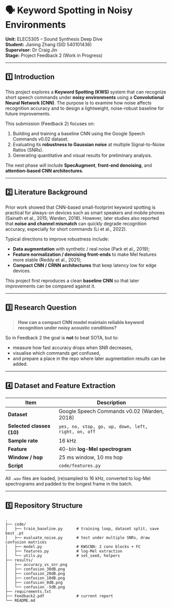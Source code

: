 # 🗣️ Keyword Spotting in Noisy Environments

**Unit:** ELEC5305 – Sound Synthesis Deep Dive  
**Student:** Jianing Zhang (SID 540101436)  
**Supervisor:** Dr Craig Jin  
**Stage:** Project Feedback 2 (Work in Progress)

---

## 1️⃣ Introduction

This project explores a **Keyword Spotting (KWS)** system that can recognize short speech commands under **noisy environments** using a **Convolutional Neural Network (CNN)**. The purpose is to examine how noise affects recognition accuracy and to design a lightweight, noise-robust baseline for future improvements.

This submission (Feedback 2) focuses on:

1. Building and training a baseline CNN using the Google Speech Commands v0.02 dataset.  
2. Evaluating its **robustness to Gaussian noise** at multiple Signal-to-Noise Ratios (SNRs).  
3. Generating quantitative and visual results for preliminary analysis.

The next phase will include **SpecAugment**, **front-end denoising**, and **attention-based CNN architectures**.

---

## 2️⃣ Literature Background

Prior work showed that CNN-based small-footprint keyword spotting is practical for always-on devices such as smart speakers and mobile phones (Sainath et al., 2015; Warden, 2018). However, later studies also reported that **noise and channel mismatch** can quickly degrade recognition accuracy, especially for short commands (Li et al., 2022).

Typical directions to improve robustness include:

- **Data augmentation** with synthetic / real noise (Park et al., 2019);  
- **Feature normalization / denoising front-ends** to make Mel features more stable (Reddy et al., 2021);  
- **Compact CNN / CRNN architectures** that keep latency low for edge devices.

This project first reproduces a clean **baseline CNN** so that later improvements can be compared against it.

---

## 3️⃣ Research Question

> **How can a compact CNN model maintain reliable keyword recognition under noisy acoustic conditions?**

So in Feedback 2 the goal is **not** to beat SOTA, but to:
- measure how fast accuracy drops when SNR decreases,
- visualise which commands get confused,
- and prepare a place in the repo where later augmentation results can be added.

---

## 4️⃣ Dataset and Feature Extraction

| Item | Description |
|------|-------------|
| **Dataset** | Google Speech Commands v0.02 (Warden, 2018) |
| **Selected classes (10)** | `yes, no, stop, go, up, down, left, right, on, off` |
| **Sample rate** | 16 kHz |
| **Feature** | 40-bin **log-Mel spectrogram** |
| **Window / hop** | 25 ms window, 10 ms hop |
| **Script** | `code/features.py` |

All `.wav` files are loaded, (re)sampled to 16 kHz, converted to log-Mel spectrograms and padded to the longest frame in the batch.

---

## 5️⃣ Repository Structure

```text
.
├── code/
│   ├── train_baseline.py      # training loop, dataset split, save best .pt
│   ├── evaluate_noise.py      # test under multiple SNRs, draw confusion matrices
│   ├── model.py               # KWSCNN: 2 conv blocks + FC
│   ├── features.py            # log-Mel extraction
│   └── utils.py               # set_seed, helpers
├── results/
│   ├── accuracy_vs_snr.png
│   ├── confusion_30dB.png
│   ├── confusion_20dB.png
│   ├── confusion_10dB.png
│   ├── confusion_0dB.png
│   └── confusion_-5dB.png
├── requirements.txt
├── Feedback2.pdf              # current report
└── README.md
